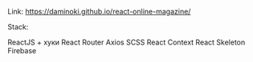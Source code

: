 Link: https://daminoki.github.io/react-online-magazine/

Stack:

ReactJS + хуки
React Router
Axios
SCSS
React Context
React Skeleton
Firebase
